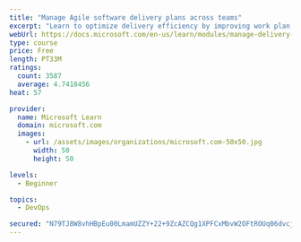 ```yaml
---
title: "Manage Agile software delivery plans across teams"
excerpt: "Learn to optimize delivery efficiency by improving work plan visibility across teams."
webUrl: https://docs.microsoft.com/en-us/learn/modules/manage-delivery-plans/
type: course
price: Free
length: PT33M
ratings:
  count: 3587
  average: 4.7418456
heat: 57

provider:
  name: Microsoft Learn
  domain: microsoft.com
  images:
    - url: /assets/images/organizations/microsoft.com-50x50.jpg
      width: 50
      height: 50

levels:
  - Beginner

topics:
  - DevOps

secured: "N79TJ8W8vhHBpEu00LmamUZZY+22+9ZcAZCQg1XPFCxMbvW2OFtROUq06dvcjqZlygUdOsC6rbgAWsjP26Xie8FObJ30bwvoFoAjy7OgPWKV9MdE1/JoCkXdU1Irn8yWCi0GrZjbEOYzFQw+u48HlyxiJQZpBfqFPEvws386BK/1ubMq7IuIzj8JSyfvnLkSEukeNn7C8wVDa/UBtZs5nIM6eKgbBLsVuuwn41AZjqX0uC4Ix1qBsokT7G915eJgck38DLhDJxZACxGzoX+O881vORrr5hcDmLLY3WvCy2PMzd5UFZLxnwgMAMcbQcs1ZSQy0K+D8rz+2jeK7320OUqTZ26F5sYiwkC+2spPDS1qvZHHe3frySyZS+Bs9wQX4hddWFjBRT/XjL70wKFBLaGSqB/+JeMb26BDfPQw9XA=;+meRuQjJedqvbiPdD82QPg=="
---
```


